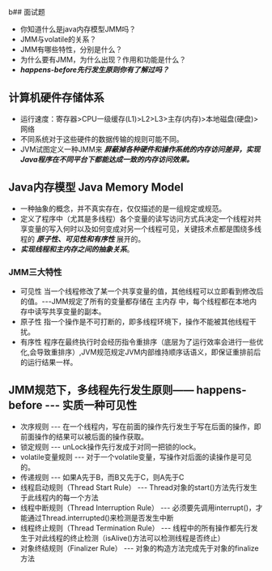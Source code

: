 b## 面试题
* 你知道什么是java内存模型JMM吗？
* JMM与volatile的关系？
* JMM有哪些特性，分别是什么？
* 为什么要有JMM，为什么出现？作用和功能是什么？
* ***happens-before先行发生原则你有了解过吗？***

## 计算机硬件存储体系
* 运行速度：寄存器>CPU一级缓存(L1)>L2>L3>主存(内存)>本地磁盘(硬盘)>网络
* 不同系统对于这些硬件的数据传输的规则可能不同。
* JVM试图定义一种JMM来 ***屏蔽掉各种硬件和操作系统的内存访问差异，实现Java程序在不同平台下都能达成一致的内存访问效果。***

## Java内存模型 Java Memory Model
* 一种抽象的概念，并不真实存在，仅仅描述的是一组规定或规范。
* 定义了程序中（尤其是多线程）各个变量的读写访问方式兵决定一个线程对共享变量的写入何时以及如何变成对另一个线程可见，关键技术点都是围绕多线程的 ***原子性、可见性和有序性*** 展开的。
* ***实现线程和主内存之间的抽象关系***。

### JMM三大特性
* 可见性  当一个线程修改了某一个共享变量的值，其他线程可以立即看到修改后的值。---JMM规定了所有的变量都存储在 主内存 中，每个线程都在本地内存中读写共享变量的副本。</br>
* 原子性  指一个操作是不可打断的，即多线程环境下，操作不能被其他线程干扰。
* 有序性  程序在最终执行时会经历指令重排序（底层为了运行效率会进行一些优化,会导致重排序）,JVM规范规定JVM内部维持顺序话语义，即保证重排前后的运行结果一样。

## JMM规范下，多线程先行发生原则—— happens-before  --- 实质一种可见性
* 次序规则  ---  在一个线程内，写在前面的操作先行发生于写在后面的操作，即前面操作的结果可以被后面的操作获取。
* 锁定规则  ---  unLock操作先行发成于对同一把锁的lock。
* volatile变量规则  ---  对于一个volatile变量，写操作对后面的读操作是可见的。
* 传递规则  ---  如果A先于B，而B又先于C，则A先于C
* 线程启动规则（Thread Start Rule）  ---  Thread对象的start()方法先行发生于此线程内的每一个方法
* 线程中断规则（Thread Interruption Rule）  ---  必须要先调用interrupt()，才能通过Thread.interrupted()来检测是否发生中断
* 线程终止规则（Thread Termination Rule）  ---  线程中的所有操作都先行发生于对此线程的终止检测（isAlive()方法可以检测线程是否终止）
* 对象终结规则（Finalizer Rule）  ---  对象的构造方法完成先于对象的finalize方法